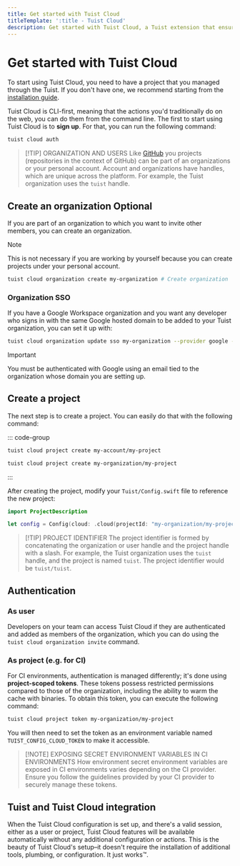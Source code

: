 ```yaml
---
title: Get started with Tuist Cloud
titleTemplate: ':title - Tuist Cloud'
description: Get started with Tuist Cloud, a Tuist extension that ensures your projects are healthy and productive.
---
```


# Get started with Tuist Cloud

To start using Tuist Cloud, you need to have a project that you managed through the Tuist. If you don't have one, we recommend starting from the [installation guide](/guide/introduction/installation).

<!-- 
## Pricing

Tuist Cloud is **free within the same environment.**
You don't need to sign up at all for that.
For example, developers can cache their binaries to speed up their clean builds.

**When using it across environments,**
for example to speed up CI builds with artifacts from previous builds,
or local builds with artifacts generated in CI,
that's part of the paid offering.
Tuist Cloud is free during the first 30 days with a limit of 10GB which can be extended by reaching out to us.
This period is meant to allow you to evaluate the service and understand how it fits your needs.
After the trial period, you'll have to contact [sales@tuist.io](mailto:sales@tuist.io) to get a quote. -->

Tuist Cloud is CLI-first, meaning that the actions you'd traditionally do on the web, you can do them from the command line.
The first to start using Tuist Cloud is to **sign up**.
For that, you can run the following command:

```bash
tuist cloud auth
```

> [!TIP] ORGANIZATION AND USERS
> Like [GitHub](https://github.com) you projects (repositories in the context of GitHub) can be part of an organizations or your personal account. Account and organizations have handles, which are unique across the platform. For example, the Tuist organization uses the `tuist` handle.

## Create an organization <Badge type="info">Optional</Badge>

If you are part of an organization to which you want to invite other members, you can create an organization.

> [!NOTE]
> This is not necessary if you are working by yourself because you can create projects under your personal account.

```bash
tuist cloud organization create my-organization # Create organization
```

### Organization SSO

If you have a Google Workspace organization and you want any developer who signs in with the same Google hosted domain to be added to your Tuist organization, you can set it up with:
```bash
tuist cloud organization update sso my-organization --provider google --organization-id my-domain.com
```

> [!IMPORTANT] 
> You must be authenticated with Google using an email tied to the organization whose domain you are setting up.
## Create a project

The next step is to create a project. You can easily do that with the following command:

::: code-group
```bash [Project under user account]
tuist cloud project create my-account/my-project
```
```bash [Project under organization]
tuist cloud project create my-organization/my-project
```
:::

After creating the project, modify your `Tuist/Config.swift` file to reference the new project:

```swift
import ProjectDescription

let config = Config(cloud: .cloud(projectId: "my-organization/my-project"))
```

> [!TIP] PROJECT IDENTIFIER
> The project identifier is formed by concatenating the organization or user handle and the project handle with a slash. For example, the Tuist organization uses the `tuist` handle, and the project is named `tuist`. The project identifier would be `tuist/tuist`.

## Authentication

### As user

Developers on your team can access Tuist Cloud if they are authenticated and added as members of the organization, which you can do using the `tuist cloud organization invite` command. 

### As project (e.g. for CI)
For CI environments, authentication is managed differently; it's done using **project-scoped tokens**. These tokens possess restricted permissions compared to those of the organization, including the ability to warm the cache with binaries. To obtain this token, you can execute the following command:


```bash
tuist cloud project token my-organization/my-project
```

You will then need to set the token as an environment variable named `TUIST_CONFIG_CLOUD_TOKEN` to make it accessible.

> [!NOTE] EXPOSING SECRET ENVIRONMENT VARIABLES IN CI ENVIRONMENTS
> How environment secret environment variables are exposed in CI environments varies depending on the CI provider. Ensure you follow the guidelines provided by your CI provider to securely manage these tokens. 

## Tuist and Tuist Cloud integration

When the Tuist Cloud configuration is set up, and there's a valid session, either as a user or project, Tuist Cloud features will be available automatically without any additional configuration or actions. This is the beauty of Tuist Cloud's setup–it doesn't require the installation of additional tools, plumbing, or configuration. It just works™.